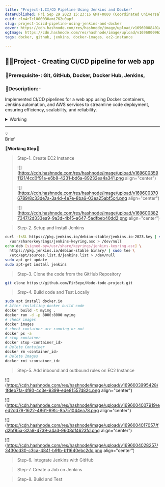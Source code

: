 ```yaml
---
title: "Project-1.CI/CD Pipeline Using Jenkins and Docker"
datePublished: Fri Sep 29 2023 15:23:16 GMT+0000 (Coordinated Universal Time)
cuid: cln4r7cl000030ami762u0apf
slug: project-1cicd-pipeline-using-jenkins-and-docker
cover: https://cdn.hashnode.com/res/hashnode/image/upload/v1696000840148/1a50053c-c7b4-4ce2-8cc0-a1b81caf639d.png
ogImage: https://cdn.hashnode.com/res/hashnode/image/upload/v1696000963300/461c059c-614b-4b4e-ab21-bfa8329ad287.png
tags: docker, github, jenkins, docker-images, ec2-instance

---
```


## **📢🎡Project - Creating CI/CD pipeline for web app**

### 🚩**Prerequisite-:** Git, GitHub, Docker, Docker Hub, Jenkins,

### 🚀**Description:-**

Implemented CI/CD pipelines for a web app using Docker containers, Jenkins automation, and AWS services to streamline code deployment, ensuring efficiency, scalability, and reliability.

<details data-node-type="hn-details-summary"><summary>Working</summary><div data-type="detailsContent">🎖️🚩First of all, clone the code from the centralized platform (GitHub) and build images, then run the container to verify whether the code is running.🎖️🚩Now configure to Jenkins with GitHub and if there is any update on the GitHub repo Jenkins will automate the trigger by using Webhook to build the code and deploy.</div></details>

---

<div data-node-type="callout">
<div data-node-type="callout-emoji">💡</div>
<div data-node-type="callout-text">Brief</div>
</div>

**🎢Working Step🎢**

> Step-1. Create EC2 Instance
> 
> ![](https://cdn.hashnode.com/res/hashnode/image/upload/v1696003591121/4cd0f91a-e6b8-4231-bd6a-89232ea4a341.png align="center")
> 
> ![](https://cdn.hashnode.com/res/hashnode/image/upload/v1696003706789/8c33de7a-3a4d-4e7e-8ba6-03ea25abf5c4.png align="center")
> 
> ![](https://cdn.hashnode.com/res/hashnode/image/upload/v1696003827347/2d333ea9-9a3d-4b15-a647-5adfbeb40dd2.png align="center")

> Step-2. Setup and Install Jenkins

```bash
curl -fsSL https://pkg.jenkins.io/debian-stable/jenkins.io-2023.key | sudo tee \
  /usr/share/keyrings/jenkins-keyring.asc > /dev/null
echo deb [signed-by=/usr/share/keyrings/jenkins-keyring.asc] \
  https://pkg.jenkins.io/debian-stable binary/ | sudo tee \
  /etc/apt/sources.list.d/jenkins.list > /dev/null
sudo apt-get update
sudo apt-get install jenkins
```

> Step-3. Clone the code from the GitHub Repository

```bash
git clone https://github.com/Fir3eye/Node-todo-project.git
```

> *Step-4.* Build code and Test Locally

```bash
sudo apt install docker.io
# After installing docker build code
docker build -t myimg .
docker run -d -p 8000:8000 myimg
# check images
docker images
# check container are running or not
docker ps -a
# stop container
docker stop <container_id>
# Delete Container
docker rm <container_id>
# Delete Images
docker rmi <container_id>
```

> Step-5. Add inbound and outbound rules on EC2 Instance

![](https://cdn.hashnode.com/res/hashnode/image/upload/v1696003995428/1fdeb7fa-4f80-4c3e-9399-ede81557d82c.png align="center")

![](https://cdn.hashnode.com/res/hashnode/image/upload/v1696004007919/eed2dd79-1622-4861-99fc-8a751044ea78.png align="center")

![](https://cdn.hashnode.com/res/hashnode/image/upload/v1696004017057/fd2bf85a-32a9-4739-a4a3-9608df4623fd.png align="center")

![](https://cdn.hashnode.com/res/hashnode/image/upload/v1696004028257/3430cd30-c3ca-4841-b91b-b11640ebc2dc.png align="center")

> Step-6. Integrate Jenkins with GitHub

> Step-7. Create a Job on Jenkins

> Step-8. Build and Test